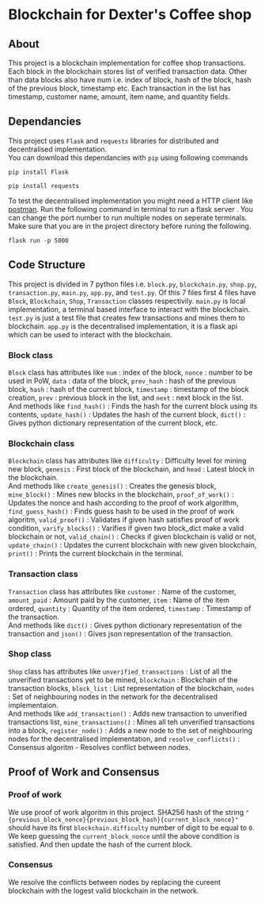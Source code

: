 # Blockchain for Dexter's Coffee shop
## About
This project is a blockchain implementation for coffee shop transactions. <br>
Each block in the blockchain stores list of verified transaction data. Other than data blocks also have num i.e. index of block, hash of the block, hash of the previous block, timestamp etc. Each transaction in the list has timestamp, customer name, amount, item name, and quantity fields. 

## Dependancies
This project uses `Flask` and `requests` libraries for distributed and decentralised implementation. <br> 
You can download this dependancies with `pip` using following commands
```
pip install Flask
```
```
pip install requests
```
To test the decentralised implementation you might need a HTTP client like [postman](https://www.postman.com/).
Run the following command in terminal to run a flask server . You can change the port number to run multiple nodes on seperate terminals. Make sure that you are in the project directory before runing the following.
```
flask run -p 5000
```

## Code Structure
This project is divided in 7 python files i.e. `block.py`, `blockchain.py`, `shop.py`, `transaction.py`, `main.py`, `app.py`, and `test.py`. Of this 7 files first 4 files have `Block`, `Blockchain`, `Shop`, `Transaction` classes respectivily. `main.py` is local implementation, a terminal based interface to interact with the blockchain. `test.py` is just a test file that creates few transactions and mines them to blockchain. `app.py` is the decentralised implementation, it is a flask api which can be used to interact with the blockchain.

### Block class
`Block` class has attributes like `num` : index of the block, `nonce` : number to be used in PoW, `data` : data of the block, `prev_hash` : hash of the previous block, `hash` : hash of the current block, `timestamp` : timestamp of the block creation, `prev` : previous block in the list, and `next` : next block in the list. <br>
And methods like `find_hash()` : Finds the hash for the current block using its contents, `update_hash()` : Updates the hash of the current block, `dict()` : Gives python dictionary representation of the current block, etc.

### Blockchain class
`Blockchain` class has attributes like `difficulty` : Difficulty level for mining new block, `genesis` : First block of the blockchain, and `head` : Latest block in the blockchain. <br>
And methods like `create_genesis()` : Creates the genesis block, `mine_block()` : Mines new blocks in the blockchain, `proof_of_work()` : Updates the nonce and hash according to the proof of work algorithm, `find_guess_hash()` : Finds guess hash to be used in the proof of work algoritm, `valid_proof()` : Validates if given hash satisfies proof of work condition, `varify_blocks()` : Varifies if given two block_dict make a valid blockchain or not, `valid_chain()` : Checks if given blockchain is valid or not, `update_chain()` : Updates the current blockchain with new given blockchain, `print()` : Prints the current blockchain in the terminal.

### Transaction class
`Transaction` class has attributes like `customer` : Name of the customer, `amount_paid` : Amount paid by the customer, `item` : Name of the item ordered, `quantity` : Quantity of the item ordered, `timestamp` : Timestamp of the transaction. <br>
And methods like `dict()` : Gives python dictionary representation of the transaction and `json()` : Gives json representation of the transaction.

### Shop class
`Shop` class has attributes like `unverified_transactions` : List of all the unverified transactions yet to be mined, `blockchain` : Blockchain of the transaction blocks, `block_list` : List representation of the blockchain, `nodes` : Set of neighbouring nodes in the network for the decentralised implementaion. <br>
And methods like `add_transaction()` : Adds new transaction to unverified transactions list, `mine_transactions()` : Mines all teh unverified transactions into a block, `register_node()` : Adds a new node to the set of neighbouring nodes for the decentralised implementation, and `resolve_conflicts()` : Consensus algoritm - Resolves conflict between nodes.

## Proof of Work and Consensus 
### Proof of work
We use proof of work algoritm in this project. SHA256 hash of the string `"{previous_block_nonce}{previous_block_hash}{current_block_nonce}"` should have its first `blockchain.difficulty` number of digit to be equal to `0`. We keep guessing the `current_block_nonce` until the above condition is satisfied. And then update the hash of the current block.
### Consensus
We resolve the conflicts between nodes by replacing the cureent blockchain with the logest valid blockchain in the network.
